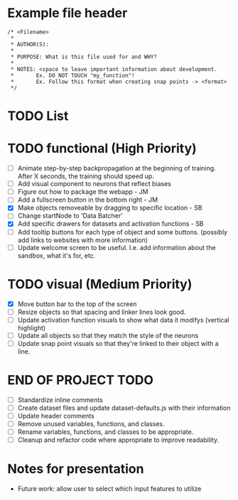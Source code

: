 # Example file header

```
/* <Filename>
 *
 * AUTHOR(S):
 *
 * PURPOSE: What is this file used for and WHY?
 *
 * NOTES: <space to leave important information about development.
 *       Ex. DO NOT TOUCH "my_function"!
 *       Ex. Follow this format when creating snap points -> <format>
 */
```


# TODO List

# TODO functional (High Priority)
- [ ] Animate step-by-step backpropagation at the beginning of training. After X seconds, the training should speed up.
- [ ] Add visual component to neurons that reflect biases
- [ ] Figure out how to package the webapp - JM
- [ ] Add a fullscreen button in the bottom right - JM
- [x] Make objects removeable by dragging to specific location - SB
- [ ] Change startNode to 'Data Batcher'
- [x] Add specific drawers for datasets and activation functions - SB
- [ ] Add tooltip buttons for each type of object and some buttons. (possibly add links to websites with more information)
- [ ] Update welcome screen to be useful. I.e. add information about the sandbox, what it's for, etc.
  
# TODO visual (Medium Priority)
- [x] Move button bar to the top of the screen
- [ ] Resize objects so that spacing and linker lines look good.
- [ ] Update activation function visuals to show what data it modifys (vertical highlight)
- [ ] Update all objects so that they match the style of the neurons
- [ ] Update snap point visuals so that they're linked to their object with a line.

# END OF PROJECT TODO
- [ ] Standardize inline comments
- [ ] Create dataset files and update dataset-defaults.js with their information
- [ ] Update header comments
- [ ] Remove unused variables, functions, and classes.
- [ ] Rename variables, functions, and classes to be appropriate.
- [ ] Cleanup and refactor code where appropriate to improve readability.

# Notes for presentation
 - Future work: allow user to select which input features to utilize
